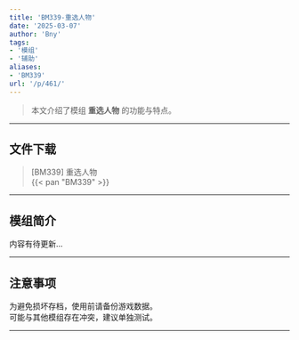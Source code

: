 ```yaml
---
title: 'BM339-重选人物'
date: '2025-03-07'
author: 'Bny'
tags:
- '模组'
- '辅助'
aliases:
- 'BM339'
url: '/p/461/'
---
```


> 本文介绍了模组 **重选人物** 的功能与特点。

---

## 文件下载

> [BM339] 重选人物  
{{< pan "BM339" >}}  

---

## 模组简介

>  
内容有待更新...  

---

## 注意事项

>  
为避免损坏存档，使用前请备份游戏数据。  
可能与其他模组存在冲突，建议单独测试。  

---

